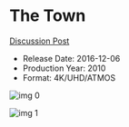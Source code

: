 # The Town

[Discussion Post](https://www.avsforum.com/threads/bass-eq-for-filtered-movies.2995212/post-56871060)

* Release Date: 2016-12-06
* Production Year: 2010
* Format: 4K/UHD/ATMOS

![img 0](https://fanart.tv/fanart/movies/23168/moviethumb/the-town-5092ea088117c.jpg)

![img 1](https://i.imgur.com/5EdcLzg.png)

